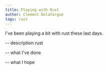```yaml
---
title: Playing with Rust
author: Clement Delafargue
tags: rust
---
```


I've been playing a bit with rust these last days.

-- description rust

-- what I've done

-- what I hope
